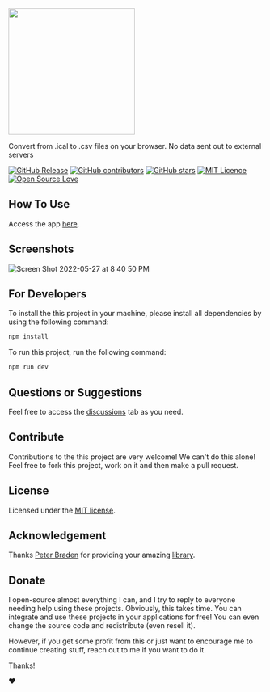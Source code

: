 <img src="https://user-images.githubusercontent.com/98138701/170802818-666da66d-5003-40b4-9f5c-a965bc2e8752.png" width="250px">

Convert from .ical to .csv files on your browser. No data sent out to external servers


[![GitHub Release](https://img.shields.io/github/release/thiagodonferreira/ical-to-csv.svg)](https://github.com/thiagodonferreira/ical-to-csv/releases/latest)
[![GitHub contributors](https://img.shields.io/github/contributors/thiagodonferreira/ical-to-csv.svg)](https://github.com/thiagodonferreira/ical-to-csv/graphs/contributors)
[![GitHub stars](https://img.shields.io/github/stars/thiagodonferreira/ical-to-csv.svg)](https://github.com/thiagodonferreira/ical-to-csv)
[![MIT Licence](https://badges.frapsoft.com/os/mit/mit.svg?v=103)](https://opensource.org/licenses/mit-license.php)
[![Open Source Love](https://badges.frapsoft.com/os/v1/open-source.svg?v=103)](https://github.com/ellerbrock/open-source-badges/)

## How To Use

Access the app [here](https://thiagodonferreira.github.io/ical-to-csv).

## Screenshots


![Screen Shot 2022-05-27 at 8 40 50 PM](https://user-images.githubusercontent.com/98138701/170802983-f76f2e9e-f8da-44ab-b8ae-61d54498dad7.png)


## For Developers

To install the this project in your machine, please install all dependencies by using the following command:

```sh
npm install
```

To run this project, run the following command:

```sh
npm run dev
```

## Questions or Suggestions

Feel free to access the <a href="../../discussions">discussions</a> tab as you need.

## Contribute

Contributions to the this project are very welcome! We can't do this alone! Feel free to fork this project, work on it and then make a pull request.

## License

Licensed under the [MIT license](LICENSE).

## Acknowledgement

Thanks [Peter Braden](https://github.com/peterbraden) for providing your amazing [library](https://github.com/peterbraden/ical.js/).

## Donate

I open-source almost everything I can, and I try to reply to everyone needing help using these projects. Obviously, this takes time. You can integrate and use these projects in your applications for free! You can even change the source code and redistribute (even resell it).

However, if you get some profit from this or just want to encourage me to continue creating stuff, reach out to me if you want to do it.

Thanks!

❤️
